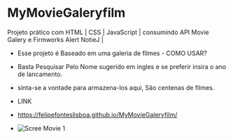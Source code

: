 # MyMovieGaleryfilm
   Projeto prático com HTML | CSS | JavaScript | consumindo API Movie Galery e Firmworks Alert NotieJ |
   - Esse projeto é Baseado em uma galeria de filmes - COMO USAR?  
   - Basta Pesquisar Pelo Nome sugerido em ingles e se preferir insira o ano de lancamento.
   - sinta-se a vontade para armazena-los aqui, São centenas de filmes.

   - LINK
   - https://felipefonteslisboa.github.io/MyMovieGaleryfilm/

   - ![Scree Movie 1](https://github.com/FelipeFontesLisboa/MyMovieGaleryfilm/assets/140672254/92fafdc4-20f1-42c3-a937-8ab59f3b0c4f)

